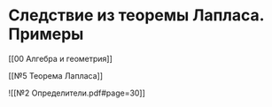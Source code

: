 # Следствие из теоремы Лапласа. Примеры
[[00 Алгебра и геометрия]]

[[№5 Теорема Лапласа]]

![[№2 Определители.pdf#page=30]]